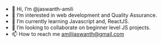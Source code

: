 - 👋 Hi, I’m @jaswanth-amili
- 👀 I’m interested in web development and Quality Assurance.
- 🌱 I’m currently learning Javascript and, ReactJS.
- 💞️ I’m looking to collaborate on beginner level JS projects.
- 📫 How to reach me amilijaswanth@gmail.com

<!---
jaswanth-amili/jaswanth-amili is a ✨ special ✨ repository because its `README.md` (this file) appears on your GitHub profile.
You can click the Preview link to take a look at your changes.
--->
